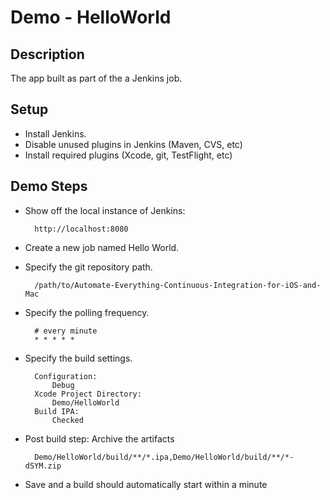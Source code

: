 # Demo - HelloWorld

## Description

The app built as part of the a Jenkins job.

## Setup

- Install Jenkins.
- Disable unused plugins in Jenkins (Maven, CVS, etc)
- Install required plugins (Xcode, git, TestFlight, etc)

## Demo Steps

- Show off the local instance of Jenkins:

        http://localhost:8080

- Create a new job named Hello World.
- Specify the git repository path.

        /path/to/Automate-Everything-Continuous-Integration-for-iOS-and-Mac

- Specify the polling frequency.

        # every minute
        * * * * *

- Specify the build settings.
    
        Configuration: 
            Debug
        Xcode Project Directory: 
            Demo/HelloWorld
        Build IPA: 
            Checked

- Post build step: Archive the artifacts
    
        Demo/HelloWorld/build/**/*.ipa,Demo/HelloWorld/build/**/*-dSYM.zip
    
- Save and a build should automatically start within a minute